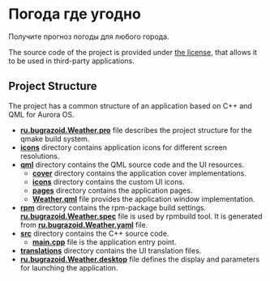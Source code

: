 # Погода где угодно

Получите прогноз погоды для любого города.

The source code of the project is provided under
[the license](LICENSE.BSD-3-CLAUSE.md),
that allows it to be used in third-party applications.

## Project Structure

The project has a common structure
of an application based on C++ and QML for Aurora OS.

* **[ru.bugrazoid.Weather.pro](ru.bugrazoid.Weather.pro)** file
  describes the project structure for the qmake build system.
* **[icons](icons)** directory contains application icons for different screen resolutions.
* **[qml](qml)** directory contains the QML source code and the UI resources.
  * **[cover](qml/cover)** directory contains the application cover implementations.
  * **[icons](qml/icons)** directory contains the custom UI icons.
  * **[pages](qml/pages)** directory contains the application pages.
  * **[Weather.qml](qml/Weather.qml)** file
    provides the application window implementation.
* **[rpm](rpm)** directory contains the rpm-package build settings.
  **[ru.bugrazoid.Weather.spec](rpm/ru.bugrazoid.Weather.spec)** file is used by rpmbuild tool.
  It is generated from **[ru.bugrazoid.Weather.yaml](rpm/ru.bugrazoid.Weather.yaml)** file.
* **[src](src)** directory contains the C++ source code.
  * **[main.cpp](src/main.cpp)** file is the application entry point.
* **[translations](translations)** directory contains the UI translation files.
* **[ru.bugrazoid.Weather.desktop](ru.bugrazoid.Weather.desktop)** file
  defines the display and parameters for launching the application.